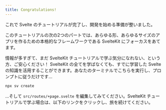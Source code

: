 ```yaml
---
title: Congratulations!
---
```


これで Svelte のチュートリアルが完了し、開発を始める準備が整いました。

このチュートリアルの次の2つのパートでは、あらゆる形、あらゆるサイズのアプリを作るための本格的なフレームワークである SvelteKit にフォーカスをあてます。

情報が多すぎて、まだ SvelteKit チュートリアルで学ぶ気分になれない、という方、ご安心ください！ SvelteKit の全てを学ばなくても、すでに学習した Svelte の知識を活用することができます。あなたのターミナルでこちらを実行し、プロンプトに従うだけです…

```bash
npx sv create
```

…そして `src/routes/+page.svelte` を編集してみてください。SvelteKit チュートリアルで学ぶ場合は、以下のリンクをクリックし、旅を続けてください。
